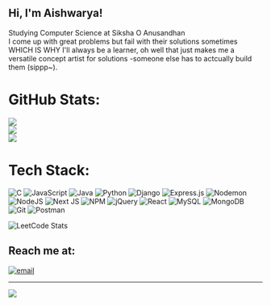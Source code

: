 ## Hi, I'm Aishwarya!

Studying Computer Science at Siksha O Anusandhan<br/>
I come up with great problems but fail with their solutions sometimes WHICH IS WHY I'll always be a learner,
oh well that just makes me a versatile concept artist for solutions -someone else has to actcually build them (sippp~).

# GitHub Stats:
![](https://github-readme-stats.vercel.app/api?username=riri369&theme=midnight-purple&hide_border=false&include_all_commits=true&count_private=false)<br/>
![](https://nirzak-streak-stats.vercel.app/?user=riri369&theme=midnight-purple&hide_border=false)<br/>
![](https://github-readme-stats.vercel.app/api/top-langs/?username=riri369&theme=midnight-purple&hide_border=false&include_all_commits=true&count_private=false&layout=compact)

# Tech Stack:
![C](https://img.shields.io/badge/c-%2300599C.svg?style=flat&logo=c&logoColor=white) ![JavaScript](https://img.shields.io/badge/javascript-%23323330.svg?style=flat&logo=javascript&logoColor=%23F7DF1E) ![Java](https://img.shields.io/badge/java-%23ED8B00.svg?style=flat&logo=openjdk&logoColor=white) ![Python](https://img.shields.io/badge/python-3670A0?style=flat&logo=python&logoColor=ffdd54) ![Django](https://img.shields.io/badge/django-%23092E20.svg?style=flat&logo=django&logoColor=white) ![Express.js](https://img.shields.io/badge/express.js-%23404d59.svg?style=flat&logo=express&logoColor=%2361DAFB) ![Nodemon](https://img.shields.io/badge/NODEMON-%23323330.svg?style=flat&logo=nodemon&logoColor=%BBDEAD) ![NodeJS](https://img.shields.io/badge/node.js-6DA55F?style=flat&logo=node.js&logoColor=white) ![Next JS](https://img.shields.io/badge/Next-black?style=flat&logo=next.js&logoColor=white) ![NPM](https://img.shields.io/badge/NPM-%23CB3837.svg?style=flat&logo=npm&logoColor=white) ![jQuery](https://img.shields.io/badge/jquery-%230769AD.svg?style=flat&logo=jquery&logoColor=white) ![React](https://img.shields.io/badge/react-%2320232a.svg?style=flat&logo=react&logoColor=%2361DAFB) ![MySQL](https://img.shields.io/badge/mysql-4479A1.svg?style=flat&logo=mysql&logoColor=white) ![MongoDB](https://img.shields.io/badge/MongoDB-%234ea94b.svg?style=flat&logo=mongodb&logoColor=white) ![Git](https://img.shields.io/badge/git-%23F05033.svg?style=flat&logo=git&logoColor=white) ![Postman](https://img.shields.io/badge/Postman-FF6C37?style=flat&logo=postman&logoColor=white)

![LeetCode Stats](https://leetcard.jacoblin.cool/ryaaa?theme=dark&font=Abel&ext=heatmap)

## Reach me at:
[![email](https://img.shields.io/badge/Email-D14836?logo=gmail&logoColor=white)](mailto:aishwaryanayak369@gmail) 

---
[![](https://visitcount.itsvg.in/api?id=riri369&icon=7&color=5)](https://visitcount.itsvg.in)

<!-- Proudly created with GPRM ( https://gprm.itsvg.in ) -->
